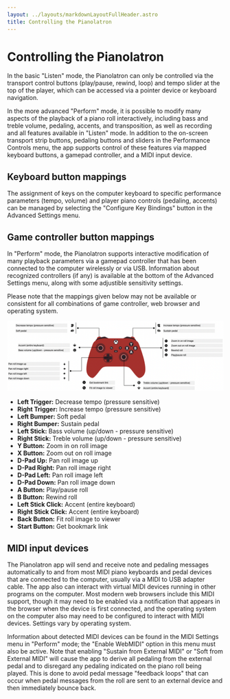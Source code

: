```yaml
---
layout: ../layouts/markdownLayoutFullHeader.astro
title: Controlling the Pianolatron
---
```


# Controlling the Pianolatron

In the basic "Listen" mode, the Pianolatron can only be controlled via the transport control buttons (play/pause, rewind, loop) and tempo slider at the top of the player, which can be accessed via a pointer device or keyboard navigation.

In the more advanced "Perform" mode, it is possible to modify many aspects of the playback of a piano roll interactively, including bass and treble volume, pedaling, accents, and transposition, as well as recording and all features available in "Listen" mode. In addition to the on-screen transport strip buttons, pedaling buttons and sliders in the Performance Controls menu, the app supports control of these features via mapped keyboard buttons, a gamepad controller, and a MIDI input device.


## Keyboard button mappings

The assignment of keys on the computer keyboard to specific performance parameters (tempo, volume) and player piano controls (pedaling, accents) can be managed by selecting the "Configure Key Bindings" button in the Advanced Settings menu.


## Game controller button mappings

In "Perform" mode, the Pianolatron supports interactive modification of many playback parameters via a gamepad controller that has been connected to the computer wirelessly or via USB. Information about recognized controllers (if any) is available at the bottom of the Advanced Settings menu, along with some adjustible sensitivity settings.

Please note that the mappings given below may not be available or consistent for all combinations of game controller, web browser and operating system.

![Diagram of how the Pianolatron's playback functions map to gamepad controller buttons, triggers and sticks](../images/gamepad_mappings.png)

- **Left Trigger:** Decrease tempo (pressure sensitive)
- **Right Trigger:** Increase tempo (pressure sensitive)
- **Left Bumper:** Soft pedal
- **Right Bumper:** Sustain pedal
- **Left Stick:** Bass volume (up/down - pressure sensitive)
- **Right Stick:** Treble volume (up/down - pressure sensitive)
- **Y Button:** Zoom in on roll image
- **X Button:** Zoom out on roll image
- **D-Pad Up:** Pan roll image up
- **D-Pad Right:** Pan roll image right
- **D-Pad Left:** Pan roll image left
- **D-Pad Down:** Pan roll image down
- **A Button:** Play/pause roll
- **B Button:** Rewind roll
- **Left Stick Click:** Accent (entire keyboard)
- **Right Stick Click:** Accent (entire keyboard)
- **Back Button:** Fit roll image to viewer
- **Start Button:** Get bookmark link


## MIDI input devices

The Pianolatron app will send and receive note and pedaling messages automatically to and from most MIDI piano keyboards and pedal devices that are connected to the computer, usually via a MIDI to USB adapter cable. The app also can interact with virtual MIDI devices running in other programs on the computer. Most modern web browsers include this MIDI support, though it may need to be enabled via a notification that appears in the browser when the device is first connected, and the operating system on the computer also may need to be configured to interact with MIDI devices. Settings vary by operating system.

Information about detected MIDI devices can be found in the MIDI Settings menu in "Perform" mode; the "Enable WebMIDI" option in this menu must also be active. Note that enabling "Sustain from External MIDI" or "Soft from External MIDI" will cause the app to derive all pedaling from the external pedal and to disregard any pedaling indicated on the piano roll being played. This is done to avoid pedal message "feedback loops" that can occur when pedal messages from the roll are sent to an external device and then immediately bounce back.
